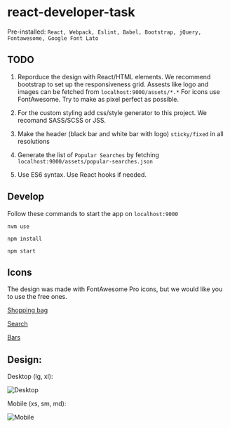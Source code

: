 # react-developer-task

Pre-installed:
```React, Webpack, Eslint, Babel, Bootstrap, jQuery, Fontawesome, Google Font Lato```

## TODO

1. Reporduce the design with React/HTML elements. We recommend bootstrap to set up the responsiveness grid. 
Assests like logo and images can be fetched from ```localhost:9000/assets/*.*```
For icons use FontAwesome. Try to make as pixel perfect as possible.

3. For the custom styling add css/style generator to this project. We recomand SASS/SCSS or JSS.

4. Make the header (black bar and white bar with logo) ```sticky/fixed``` in all resolutions

5. Generate the list of ```Popular Searches``` by fetching ```localhost:9000/assets/popular-searches.json```

6. Use ES6 syntax. Use React hooks if needed.

## Develop

Follow these commands to start the app on ```localhost:9000```

```nvm use```

```npm install```

```npm start```

## Icons

The design was made with FontAwesome Pro icons, but we would like you to use the free ones.

[Shopping bag](https://fontawesome.com/icons/shopping-bag?style=solid)

[Search](https://fontawesome.com/icons/search?style=solid)

[Bars](https://fontawesome.com/icons/bars?style=solid)

## Design:

Desktop (lg, xl):

![Desktop](lg-xl.png)

Mobile (xs, sm, md):

![Mobile](xs-sm-md.png)